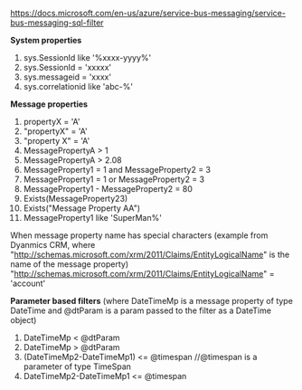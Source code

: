 https://docs.microsoft.com/en-us/azure/service-bus-messaging/service-bus-messaging-sql-filter

**System properties**
1. sys.SessionId like '%xxxx-yyyy%' 
1. sys.SessionId = 'xxxxx' 
1. sys.messageid = 'xxxx'
1. sys.correlationid like 'abc-%'

**Message properties**
1. propertyX = 'A'
1. "propertyX" = 'A'
1. "property X" = 'A'
1. MessagePropertyA > 1
1. MessagePropertyA > 2.08
1. MessageProperty1 = 1 and MessageProperty2 = 3
1. MessageProperty1 = 1 or MessageProperty2 = 3
1. MessageProperty1 - MessageProperty2 = 80
1. Exists(MessageProperty23)
1. Exists(\"Message Property AA\")
1. MessageProperty1 like 'SuperMan%'

When message property name has special characters (example from Dyanmics CRM, where "http://schemas.microsoft.com/xrm/2011/Claims/EntityLogicalName" is the name of the message property)
"http://schemas.microsoft.com/xrm/2011/Claims/EntityLogicalName" = 'account'

**Parameter based filters** (where DateTimeMp is a message property of type DateTime and @dtParam is a param passed to the filter as a DateTime object)

1. DateTimeMp < @dtParam
1. DateTimeMp > @dtParam
1. (DateTimeMp2-DateTimeMp1) <= @timespan //@timespan is a parameter of type TimeSpan
1. DateTimeMp2-DateTimeMp1 <= @timespan
